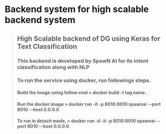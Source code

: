 # Backend system for high scalable backend system
> ## High Scalable backend of DG using Keras for Text Classification
> ### This backend is developed by SpawN AI for its intent classification along with NLP

> ### To run the service using docker, run followings steps.
> #### Build the image using follow cmd > docker build -t **tag name** .
> #### Run the docker image > docker run -it -p 8010:8010 spawnai --port 8010 --host 0.0.0.0
> #### To run in detach mode, > docker run -d -it -p 8010:8010 spawnai --port 8010 --host 0.0.0.0